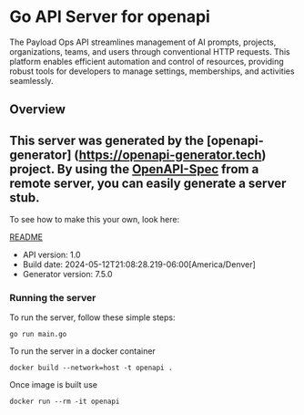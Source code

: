# Go API Server for openapi

The Payload Ops API streamlines management of AI prompts, projects, organizations, teams, and users through conventional HTTP requests. This platform enables efficient automation and control of resources, providing robust tools for developers to manage settings, memberships, and activities seamlessly.

## Overview
This server was generated by the [openapi-generator]
(https://openapi-generator.tech) project.
By using the [OpenAPI-Spec](https://github.com/OAI/OpenAPI-Specification) from a remote server, you can easily generate a server stub.
-

To see how to make this your own, look here:

[README](https://openapi-generator.tech)

- API version: 1.0
- Build date: 2024-05-12T21:08:28.219-06:00[America/Denver]
- Generator version: 7.5.0


### Running the server
To run the server, follow these simple steps:

```
go run main.go
```

To run the server in a docker container
```
docker build --network=host -t openapi .
```

Once image is built use
```
docker run --rm -it openapi
```
